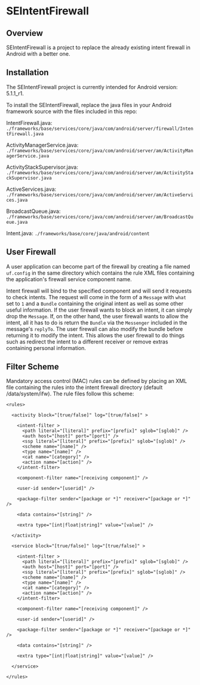 SEIntentFirewall
================

Overview
--------

SEIntentFirewall is a project to replace the already existing intent firewall in Android with a better one.

Installation
------------

The SEIntentFirewall project is currently intended for Android version: 5.1.1_r1.

To install the SEIntentFirewall, replace the java files in your Android framework source with the files included
in this repo:

IntentFirewall.java: `./frameworks/base/services/core/java/com/android/server/firewall/IntentFirewall.java`

ActivityManagerService.java: `./frameworks/base/services/core/java/com/android/server/am/ActivityManagerService.java`

ActivityStackSupervisor.java: `./frameworks/base/services/core/java/com/android/server/am/ActivityStackSupervisor.java`

ActiveServices.java: `./frameworks/base/services/core/java/com/android/server/am/ActiveServices.java`

BroadcastQueue.java: `./frameworks/base/services/core/java/com/android/server/am/BroadcastQueue.java`

Intent.java: `./frameworks/base/core/java/android/content`

User Firewall
-------------

A user application can become part of the firewall by creating a file named `uf.config` in the
same directory which contains the rule XML files containing the application's firewall
service component name.

Intent firewall will bind to the specified component and will send it requests to check intents. The request will come
in the form of a `Message` with `what` set to `1` and a `Bundle` containing the original intent as well as some other
useful information. If the user firewall wants to block an intent, it can simply drop the `Message`. If, on the other hand,
the user firewall wants to allow the intent, all it has to do is return the `Bundle` via the `Messenger` included in
the message's `replyTo`. The user firewall can also modify the bundle before returning it to modify the intent. This
allows the user firewall to do things such as redirect the intent to a different receiver or remove extras containing
personal information. 

Filter Scheme
-------------

Mandatory access control (MAC) rules can be defined by placing an XML file containing the rules into the intent
firewall directory (default /data/system/ifw). The rule files follow this scheme:

    <rules>
    
      <activity block="[true/false]" log="[true/false]" >
        
        <intent-filter >
          <path literal="[literal]" prefix="[prefix]" sglob="[sglob]" />
          <auth host="[host]" port="[port]" />
          <ssp literal="[literal]" prefix="[prefix]" sglob="[sglob]" />
          <scheme name="[name]" />
          <type name="[name]" />
          <cat name="[category]" />
          <action name="[action]" />
        </intent-filter>
        
        <component-filter name="[receiving component]" />

        <user-id sender="[userid]" />
      
        <package-filter sender="[package or *]" receiver="[package or *]" />
        
        <data contains="[string]" />

        <extra type="[int|float|string]" value="[value]" />
        
      </activity>

      <service block="[true/false]" log="[true/false]" >
        
        <intent-filter >
          <path literal="[literal]" prefix="[prefix]" sglob="[sglob]" />
          <auth host="[host]" port="[port]" />
          <ssp literal="[literal]" prefix="[prefix]" sglob="[sglob]" />
          <scheme name="[name]" />
          <type name="[name]" />
          <cat name="[category]" />
          <action name="[action]" />
        </intent-filter>
        
        <component-filter name="[receiving component]" />

        <user-id sender="[userid]" />

        <package-filter sender="[package or *]" receiver="[package or *]" />
        
        <data contains="[string]" />

        <extra type="[int|float|string]" value="[value]" />
        
      </service>
      
    </rules>
